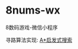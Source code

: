 # 8nums-wx
8数码游戏-微信小程序

寻路算法实现: [A*启发式搜索](http://www.gamedev.net/page/resources/_/technical/artificial-intelligence/a-pathfinding-for-beginners-r2003)
